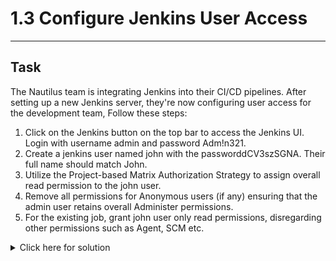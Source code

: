# 1.3 Configure Jenkins User Access
---
## Task
The Nautilus team is integrating Jenkins into their CI/CD pipelines. After setting up a new Jenkins server, they're now configuring user access for the development team, Follow these steps:

1. Click on the Jenkins button on the top bar to access the Jenkins UI. Login with username admin and password Adm!n321.
2. Create a jenkins user named john with the passworddCV3szSGNA. Their full name should match John.
3. Utilize the Project-based Matrix Authorization Strategy to assign overall read permission to the john user.
4. Remove all permissions for Anonymous users (if any) ensuring that the admin user retains overall Administer permissions.
5. For the existing job, grant john user only read permissions, disregarding other permissions such as Agent, SCM etc.
<details>
  <summary>Click here for solution</summary>

  ## Solution
</details>
